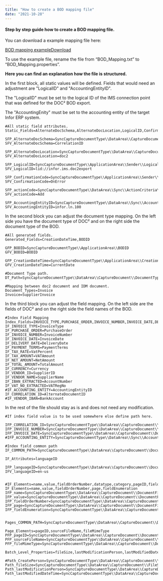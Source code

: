 ```yaml
---
title: "How to create a BOD mapping file"
date: "2021-10-28"
---
```


#### Step by step guide how to create a BOD mapping file.

You can download a example mapping file here:

[BOD mapping example](https://docs.cloudintegration.eu/wp-content/uploads/2021/11/BOD_Mappings.txt)[Download](https://docs.cloudintegration.eu/wp-content/uploads/2021/11/BOD_Mappings.txt)

To use the example file, rename the file from “BOD\_Mapping.txt” to “BOD\_Mapping.properties”.

****Here you can find an explanation how the file is structured.****

In the first block, all static values will be defined. Fields that would need an adjustment are "LogicalID" and "AccountingEntityID".

The "LogicalID" must be set to the logical ID of the IMS connection point that was defined for the DOC² BOD export.

The "AccountingEnity" must be set to the accounting entity of the target Infor ERP system.

```
#All static field attributes.
Static_Fields=AlternateDocSchema,AlternateDocLocation,LogicalID,ConfirmationCode,actionCode,AccountingEntityID

SFP_AlternateDocSchema=SyncCaptureDocumentType\\DataArea\\CaptureDocument\\AlternateDocumentID\\ID\\schemeName
SFV_AlternateDocSchema=CorrelationID

SFP_AlternateDocLocation=SyncCaptureDocumentType\\DataArea\\CaptureDocument\\AlternateDocumentID\\ID\\location
SFV_AlternateDocLocation=doc2

SFP_LogicalID=SyncCaptureDocumentType\\ApplicationArea\\Sender\\LogicalID
SFV_LogicalID=lid://infor.ims.doc2export

SFP_ConfirmationCode=SyncCaptureDocumentType\\ApplicationArea\\Sender\\ConfirmationCode
SFV_ConfirmationCode=OnError

SFP_actionCode=SyncCaptureDocumentType\\DataArea\\Sync\\ActionCriteria\\ActionExpression\\actionCode
SFV_actionCode=Add

SFP_AccountingEntityID=SyncCaptureDocumentType\\DataArea\\Sync\\AccountingEntityID
SFV_AccountingEntityID=infor.ln.100
```

In the second block you can adjust the document type mapping. On the left side you have the document type of DOC² and on the right side the document type of the BOD.

```
#All generated fields.
Generated_Fields=CreationDateTime,BODID

GFP_BODID=SyncCaptureDocumentType\\ApplicationArea\\BODID
GFV_BODID=BODID

GFP_CreationDateTime=SyncCaptureDocumentType\\ApplicationArea\\CreationDateTime
GFV_CreationDateTime=CurrentDate

#Document Type path.
DT_Path=SyncCaptureDocumentType\\DataArea\\CaptureDocument\\DocumentType

#Mapping between doc2 document and IDM document.
Document_Types=Invoice
Invoice=SupplierInvoice
```

In the third block you can adjust the field mapping. On the left side are the fields of DOC² and on the right side the field names of the BOD.

```
#Index Field Mapping
Index_Fields=INVOICE_TYPE,PURCHASE_ORDER,INVOICE_NUMBER,INVOICE_DATE,DELIVERY_DATE,PAYMENT_TERMS,TAX_RATE,TAX_AMOUNT,NET_AMOUNT,TOTAL_AMOUNT,CURRENCY,VENDOR_ID,VENDOR_NAME,VAT_NO_EXTRACTED,IBAN_EXTRACTED,ACCOUNTING_ENTITY,CORRELATION_ID
IF_INVOICE_TYPE=InvoiceType
IF_PURCHASE_ORDER=PurchaseOrder
IF_INVOICE_NUMBER=InvoiceNumber
IF_INVOICE_DATE=InvoiceDate
IF_DELIVERY_DATE=DeliveryDate
IF_PAYMENT_TERMS=PaymentTerms
IF_TAX_RATE=VatPercent
IF_TAX_AMOUNT=VATAmount
IF_NET_AMOUNT=NetAmount
IF_TOTAL_AMOUNT=TotalAmount
IF_CURRENCY=Currency
IF_VENDOR_ID=SupplierID
IF_VENDOR_NAME=SupplierName
IF_IBAN_EXTRACTED=AccountNumber
IF_VAT_NO_EXTRACTED=VATRegNo
#IF_ACCOUNTING_ENTITY=AccountingEntityID
IF_CORRELATION_ID=AlternateDocumentID
#IF_VENDOR_IBAN=BankAccount
```

In the rest of the file should stay as is and does not need any modification.

```
#If index field value is to be used somewhere else define path here.

IFP_CORRELATION_ID=SyncCaptureDocumentType\\DataArea\\CaptureDocument\\AlternateDocumentID\\ID
IFP_INVOICE_NUMBER=SyncCaptureDocumentType\\DataArea\\CaptureDocument\\DocumentID\\ID
IFP_INVOICE_DATE=SyncCaptureDocumentType\\DataArea\\CaptureDocument\\DocumentDateTime
#IFP_ACCOUNTING_ENTITY=SyncCaptureDocumentType\\DataArea\\Sync\\AccountingEntityID

#Index field common path
IF_COMMON_PATH=SyncCaptureDocumentType\\DataArea\\CaptureDocument\\DocumentField

IF_Attributes=languageID

IFP_languageID=SyncCaptureDocumentType\\DataArea\\CaptureDocument\\DocumentField\\Name\\languageID
IFV_languageID=en-us


#IF_Elements=name,value,fieldOrderNumber,datatype,category,pageID,fieldEnumeration
IF_Elements=name,value,fieldOrderNumber,page,fieldEnumeration
IFP_name=SyncCaptureDocumentType\\DataArea\\CaptureDocument\\DocumentField\\Name
IFP_value=SyncCaptureDocumentType\\DataArea\\CaptureDocument\\DocumentField\\Value
IFP_fieldOrderNumber=SyncCaptureDocumentType\\DataArea\\CaptureDocument\\DocumentField\\FieldOrderNumber
IFP_page=SyncCaptureDocumentType\\DataArea\\CaptureDocument\\DocumentField\\PageID
IFP_fieldEnumeration=SyncCaptureDocumentType\\DataArea\\CaptureDocument\\DocumentField\\FieldValueEnumerationString


Pages_COMMON_PATH=SyncCaptureDocumentType\\DataArea\\CaptureDocument\\DocumentPage

Page_Elements=pageID,sourceFileName,fileMimeType
PFP_pageID=SyncCaptureDocumentType\\DataArea\\CaptureDocument\\DocumentPage\\PageID
PFP_sourceFileName=SyncCaptureDocumentType\\DataArea\\CaptureDocument\\DocumentPage\\SourceFileName
PFP_fileMimeType=SyncCaptureDocumentType\\DataArea\\CaptureDocument\\DocumentPage\\SourceMimeType

Batch_Level_Properties=fileSize,lastModificationPerson,lastModifiedDateTime

#Path_CreatePerson=SyncCaptureDocumentType\\DataArea\\CaptureDocument\\CreationPerson\\Name
Path_fileSize=SyncCaptureDocumentType\\DataArea\\CaptureDocument\\FileSize
Path_lastModificationPerson=SyncCaptureDocumentType\\DataArea\\CaptureDocument\\LastModificationPerson\\Name
Path_lastModifiedDateTime=SyncCaptureDocumentType\\DataArea\\CaptureDocument\\LastModificationDateTime
```
